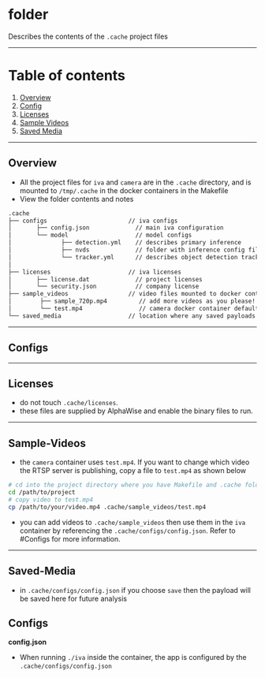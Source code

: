 
# folder

Describes the contents of the `.cache` project files

---


# Table of contents

1. [Overview](#Overview)
2. [Config](#Configs)
3. [Licenses](#Licenses)
4. [Sample Videos](#Sample-Videos)
5. [Saved Media](#Saved-Media)

---

<a name="Overview"></a>
## Overview


- All the project files for `iva` and `camera` are in the `.cache` directory, and is mounted to `/tmp/.cache` in the docker containers in the Makefile
- View the folder contents and notes
```bash
.cache
├── configs                       // iva configs
│       ├── config.json             // main iva configuration
│       └── model                   // model configs
│              ├── detection.yml    // describes primary inference
│              ├── nvds             // folder with inference config file 
│              └── tracker.yml      // describes object detection tracker
│
├── licenses                      // iva licenses
│       ├── license.dat             // project licenses
│       └── security.json           // company license 
├── sample_videos                 // video files mounted to docker containers (iva, camera)
│        ├── sample_720p.mp4         // add more videos as you please!
│        └── test.mp4                // camera docker container default video file
└── saved_media                   // location where any saved payloads are stored   
```


---

<a name="Configs"></a>
## Configs


---


<a name="Licenses"></a>
## Licenses

- do not touch `.cache/licenses`.
- these files are supplied by AlphaWise and enable the binary files to run.

---

<a name="Sample-Videos"></a>
## Sample-Videos

- the `camera` container uses `test.mp4`.  If you want to change which video the RTSP server is publishing, copy a file to `test.mp4` as shown below

```bash
# cd into the project directory where you have Makefile and .cache folder
cd /path/to/project
# copy video to test.mp4
cp /path/to/your/video.mp4 .cache/sample_videos/test.mp4
```

- you can add videos to `.cache/sample_videos` then use them in the `iva` container by referencing the `.cache/configs/config.json`.  Refer to #Configs for more information.

---

<a name="Saved-Media"></a>
## Saved-Media

- in `.cache/configs/config.json` if you choose `save` then the payload will be saved here for future analysis


<a name="Configs"></a>
## Configs

__config.json__

- When running `./iva` inside the container, the app is configured by the `.cache/configs/config.json`



